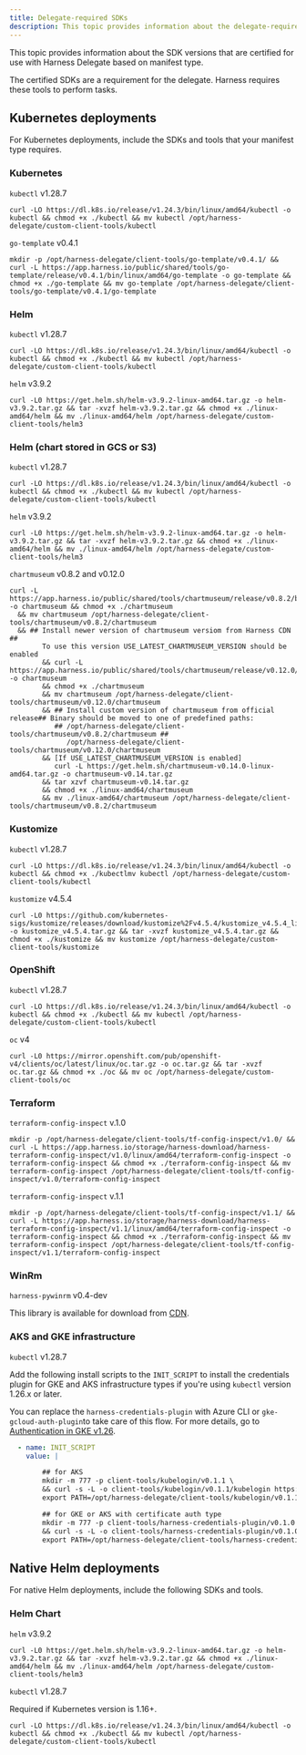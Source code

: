 ```yaml
---
title: Delegate-required SDKs
description: This topic provides information about the delegate-required development kits and libraries. These resources are listed by manifest type.
---
```


This topic provides information about the SDK versions that are certified for use with Harness Delegate based on manifest type.

The certified SDKs are a requirement for the delegate. Harness requires these tools to perform tasks.

## Kubernetes deployments

For Kubernetes deployments, include the SDKs and tools that your manifest type requires.

### Kubernetes

`kubectl` v1.28.7

```
curl -LO https://dl.k8s.io/release/v1.24.3/bin/linux/amd64/kubectl -o kubectl && chmod +x ./kubectl && mv kubectl /opt/harness-delegate/custom-client-tools/kubectl
```

`go-template` v0.4.1

```
mkdir -p /opt/harness-delegate/client-tools/go-template/v0.4.1/ && curl -L https://app.harness.io/public/shared/tools/go-template/release/v0.4.1/bin/linux/amd64/go-template -o go-template && chmod +x ./go-template && mv go-template /opt/harness-delegate/client-tools/go-template/v0.4.1/go-template
```

### Helm

`kubectl` v1.28.7

```
curl -LO https://dl.k8s.io/release/v1.24.3/bin/linux/amd64/kubectl -o kubectl && chmod +x ./kubectl && mv kubectl /opt/harness-delegate/custom-client-tools/kubectl
```

`helm` v3.9.2

```
curl -L0 https://get.helm.sh/helm-v3.9.2-linux-amd64.tar.gz -o helm-v3.9.2.tar.gz && tar -xvzf helm-v3.9.2.tar.gz && chmod +x ./linux-amd64/helm && mv ./linux-amd64/helm /opt/harness-delegate/custom-client-tools/helm3
```

### Helm (chart stored in GCS or S3)

`kubectl` v1.28.7

```
curl -LO https://dl.k8s.io/release/v1.24.3/bin/linux/amd64/kubectl -o kubectl && chmod +x ./kubectl && mv kubectl /opt/harness-delegate/custom-client-tools/kubectl
```

`helm` v3.9.2

```
curl -L0 https://get.helm.sh/helm-v3.9.2-linux-amd64.tar.gz -o helm-v3.9.2.tar.gz && tar -xvzf helm-v3.9.2.tar.gz && chmod +x ./linux-amd64/helm && mv ./linux-amd64/helm /opt/harness-delegate/custom-client-tools/helm3
```

`chartmuseum` v0.8.2 and v0.12.0

```
curl -L https://app.harness.io/public/shared/tools/chartmuseum/release/v0.8.2/bin/linux/amd64/chartmuseum -o chartmuseum && chmod +x ./chartmuseum
  && mv chartmuseum /opt/harness-delegate/client-tools/chartmuseum/v0.8.2/chartmuseum
  && ## Install newer version of chartmuseum versiom from Harness CDN ##
        To use this version USE_LATEST_CHARTMUSEUM_VERSION should be enabled
        && curl -L https://app.harness.io/public/shared/tools/chartmuseum/release/v0.12.0/bin/linux/amd64/chartmuseum -o chartmuseum
        && chmod +x ./chartmuseum
        && mv chartmuseum /opt/harness-delegate/client-tools/chartmuseum/v0.12.0/chartmuseum
        && ## Install custom version of chartmuseum from official release## Binary should be moved to one of predefined paths:
           ## /opt/harness-delegate/client-tools/chartmuseum/v0.8.2/chartmuseum ##
              /opt/harness-delegate/client-tools/chartmuseum/v0.12.0/chartmuseum
        && [If USE_LATEST_CHARTMUSEUM_VERSION is enabled]
           curl -L https://get.helm.sh/chartmuseum-v0.14.0-linux-amd64.tar.gz -o chartmuseum-v0.14.tar.gz
        && tar xzvf chartmuseum-v0.14.tar.gz
        && chmod +x ./linux-amd64/chartmuseum
        && mv ./linux-amd64/chartmuseum /opt/harness-delegate/client-tools/chartmuseum/v0.8.2/chartmuseum
```

### Kustomize

`kubectl` v1.28.7

```
curl -LO https://dl.k8s.io/release/v1.24.3/bin/linux/amd64/kubectl -o kubectl && chmod +x ./kubectlmv kubectl /opt/harness-delegate/custom-client-tools/kubectl
```

`kustomize` v4.5.4

```
curl -L0 https://github.com/kubernetes-sigs/kustomize/releases/download/kustomize%2Fv4.5.4/kustomize_v4.5.4_linux_amd64.tar.gz -o kustomize_v4.5.4.tar.gz && tar -xvzf kustomize_v4.5.4.tar.gz && chmod +x ./kustomize && mv kustomize /opt/harness-delegate/custom-client-tools/kustomize
```

### OpenShift

`kubectl` v1.28.7

```
curl -LO https://dl.k8s.io/release/v1.24.3/bin/linux/amd64/kubectl -o kubectl && chmod +x ./kubectl && mv kubectl /opt/harness-delegate/custom-client-tools/kubectl
```

`oc` v4

```
curl -L0 https://mirror.openshift.com/pub/openshift-v4/clients/oc/latest/linux/oc.tar.gz -o oc.tar.gz && tar -xvzf oc.tar.gz && chmod +x ./oc && mv oc /opt/harness-delegate/custom-client-tools/oc
```

### Terraform

`terraform-config-inspect` v.1.0

```
mkdir -p /opt/harness-delegate/client-tools/tf-config-inspect/v1.0/ && curl -L https://app.harness.io/storage/harness-download/harness-terraform-config-inspect/v1.0/linux/amd64/terraform-config-inspect -o terraform-config-inspect && chmod +x ./terraform-config-inspect && mv terraform-config-inspect /opt/harness-delegate/client-tools/tf-config-inspect/v1.0/terraform-config-inspect
```

`terraform-config-inspect` v.1.1

```
mkdir -p /opt/harness-delegate/client-tools/tf-config-inspect/v1.1/ && curl -L https://app.harness.io/storage/harness-download/harness-terraform-config-inspect/v1.1/linux/amd64/terraform-config-inspect -o terraform-config-inspect && chmod +x ./terraform-config-inspect && mv terraform-config-inspect /opt/harness-delegate/client-tools/tf-config-inspect/v1.1/terraform-config-inspect
```

### WinRm

`harness-pywinrm` v0.4-dev

This library is available for download from [CDN](https://app.harness.io/public/shared/tools/harness-pywinrm/release/v0.4-dev/bin/linux/amd64/harness-pywinrm).

### AKS and GKE infrastructure

`kubectl` v1.28.7

Add the following install scripts to the `INIT_SCRIPT` to install the credentials plugin for GKE and AKS infrastructure types if you're using `kubectl` version 1.26.x or later.

You can replace the `harness-credentials-plugin` with Azure CLI or `gke-gcloud-auth-plugin`to take care of this flow. For more details, go to [Authentication in GKE v1.26](https://cloud.google.com/blog/products/containers-kubernetes/kubectl-auth-changes-in-gke).

```yaml
  - name: INIT_SCRIPT
    value: |

        ## for AKS
        mkdir -m 777 -p client-tools/kubelogin/v0.1.1 \
        && curl -s -L -o client-tools/kubelogin/v0.1.1/kubelogin https://app.harness.io/public/shared/tools/kubelogin/release/v0.1.1/bin/linux/$TARGETARCH/kubelogin
        export PATH=/opt/harness-delegate/client-tools/kubelogin/v0.1.1/:$PATH

        ## for GKE or AKS with certificate auth type
        mkdir -m 777 -p client-tools/harness-credentials-plugin/v0.1.0 \
        && curl -s -L -o client-tools/harness-credentials-plugin/v0.1.0/harness-credentials-plugin 
        export PATH=/opt/harness-delegate/client-tools/harness-credentials-plugin/v0.1.0/:$PATH
```

## Native Helm deployments

For native Helm deployments, include the following SDKs and tools.

### Helm Chart

`helm` v3.9.2

```
curl -L0 https://get.helm.sh/helm-v3.9.2-linux-amd64.tar.gz -o helm-v3.9.2.tar.gz && tar -xvzf helm-v3.9.2.tar.gz && chmod +x ./linux-amd64/helm && mv ./linux-amd64/helm /opt/harness-delegate/custom-client-tools/helm3
```

`kubectl` v1.28.7

Required if Kubernetes version is 1.16+.

```
curl -LO https://dl.k8s.io/release/v1.24.3/bin/linux/amd64/kubectl -o kubectl && chmod +x ./kubectl && mv kubectl /opt/harness-delegate/custom-client-tools/kubectl
```
